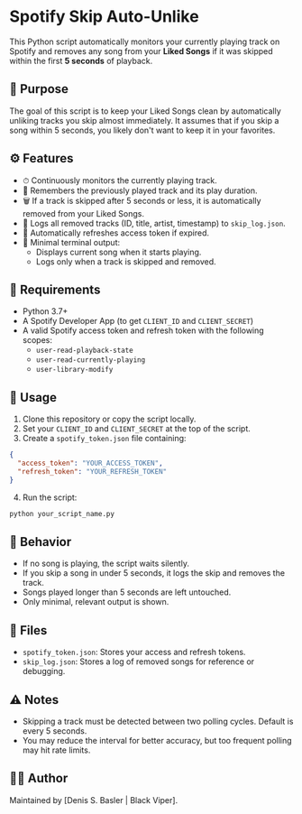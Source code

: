 # Spotify Skip Auto-Unlike

This Python script automatically monitors your currently playing track on Spotify and removes any song from your **Liked Songs** if it was skipped within the first **5 seconds** of playback.

## 🎯 Purpose

The goal of this script is to keep your Liked Songs clean by automatically unliking tracks you skip almost immediately. It assumes that if you skip a song within 5 seconds, you likely don't want to keep it in your favorites.

## ⚙️ Features

- ⏱ Continuously monitors the currently playing track.
- 🧠 Remembers the previously played track and its play duration.
- 🗑 If a track is skipped after 5 seconds or less, it is automatically removed from your Liked Songs.
- 📝 Logs all removed tracks (ID, title, artist, timestamp) to `skip_log.json`.
- 🔄 Automatically refreshes access token if expired.
- 🧼 Minimal terminal output:
  - Displays current song when it starts playing.
  - Logs only when a track is skipped and removed.

## 📄 Requirements

- Python 3.7+
- A Spotify Developer App (to get `CLIENT_ID` and `CLIENT_SECRET`)
- A valid Spotify access token and refresh token with the following scopes:
  - `user-read-playback-state`
  - `user-read-currently-playing`
  - `user-library-modify`

## 🚀 Usage

1. Clone this repository or copy the script locally.
2. Set your `CLIENT_ID` and `CLIENT_SECRET` at the top of the script.
3. Create a `spotify_token.json` file containing:

```json
{
  "access_token": "YOUR_ACCESS_TOKEN",
  "refresh_token": "YOUR_REFRESH_TOKEN"
}
````

4. Run the script:

```bash
python your_script_name.py
```

## 🛑 Behavior

* If no song is playing, the script waits silently.
* If you skip a song in under 5 seconds, it logs the skip and removes the track.
* Songs played longer than 5 seconds are left untouched.
* Only minimal, relevant output is shown.

## 📁 Files

* `spotify_token.json`: Stores your access and refresh tokens.
* `skip_log.json`: Stores a log of removed songs for reference or debugging.

## ⚠️ Notes

* Skipping a track must be detected between two polling cycles. Default is every 5 seconds.
* You may reduce the interval for better accuracy, but too frequent polling may hit rate limits.

## 🧑‍💻 Author

Maintained by \[Denis S. Basler | Black Viper].
